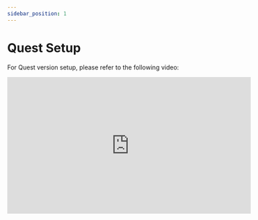 ```yaml
---
sidebar_position: 1
---
```


# Quest Setup

For Quest version setup, please refer to the following video:

<iframe 
  width="560" 
  height="315" 
  src="https://www.youtube.com/embed/dypnoM8XJP8" 
  title="YouTube video player" 
  frameborder="0" 
  allow="accelerometer; autoplay; clipboard-write; encrypted-media; gyroscope; picture-in-picture" 
  allowfullscreen
></iframe>
